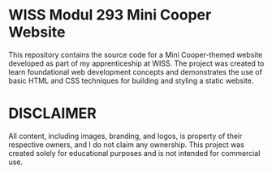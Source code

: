 # WISS Modul 293 Mini Cooper Website
This repository contains the source code for a Mini Cooper-themed website developed as part of my apprenticeship at WISS. 
The project was created to learn foundational web development concepts and demonstrates the use of basic HTML and CSS techniques for building and styling a static website.

# DISCLAIMER
All content, including images, branding, and logos, is property of their respective owners, and I do not claim any ownership. This project was created solely for educational purposes and is not intended for commercial use.

